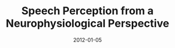 ---
title: "Speech Perception from a Neurophysiological Perspective"
collection: publications
permalink: /publication/2012_speech-perception-from-a-neurophysiological-perspe
date: 2012-01-05
year: 2012
venue: 'The Human Auditory Cortex. Springer Handbook of Auditory Research'
authors: 'Giraud AL &amp; Poeppel D'
number: '20'
citation: 'Giraud AL &amp; Poeppel D (2012). Speech Perception from a Neurophysiological Perspective. In: The Human Auditory Cortex. Springer Handbook of Auditory Research.'
category: 'chapter'
editor: 'Poeppel D, Overath T, Popper A, Fay R (ed.)'
---